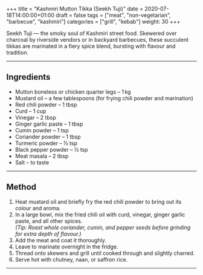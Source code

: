 +++
title = "Kashmiri Mutton Tikka (Seekh Tuji)"
date = 2020-07-18T14:00:00+01:00
draft = false
tags = ["meat", "non-vegetarian", "barbecue", "kashmiri"]
categories = ["grill", "kebab"]
weight: 30
+++

Seekh Tuji — the smoky soul of Kashmiri street food. Skewered over charcoal by riverside vendors or in backyard barbecues, these succulent tikkas are marinated in a fiery spice blend, bursting with flavour and tradition.

---

## Ingredients

- Mutton boneless or chicken quarter legs – 1 kg  
- Mustard oil – a few tablespoons (for frying chili powder and marination)  
- Red chili powder – 1 tbsp  
- Curd – 1 cup  
- Vinegar – 2 tbsp  
- Ginger garlic paste – 1 tbsp  
- Cumin powder – 1 tsp  
- Coriander powder – 1 tbsp  
- Turmeric powder – ½ tsp  
- Black pepper powder – ½ tsp  
- Meat masala – 2 tbsp  
- Salt – to taste  

---

## Method

1. Heat mustard oil and briefly fry the red chili powder to bring out its colour and aroma.  
2. In a large bowl, mix the fried chili oil with curd, vinegar, ginger garlic paste, and all other spices.  
   *(Tip: Roast whole coriander, cumin, and pepper seeds before grinding for extra depth of flavour.)*  
3. Add the meat and coat it thoroughly.  
4. Leave to marinate overnight in the fridge.  
5. Thread onto skewers and grill until cooked through and slightly charred.  
6. Serve hot with chutney, naan, or saffron rice.

---
